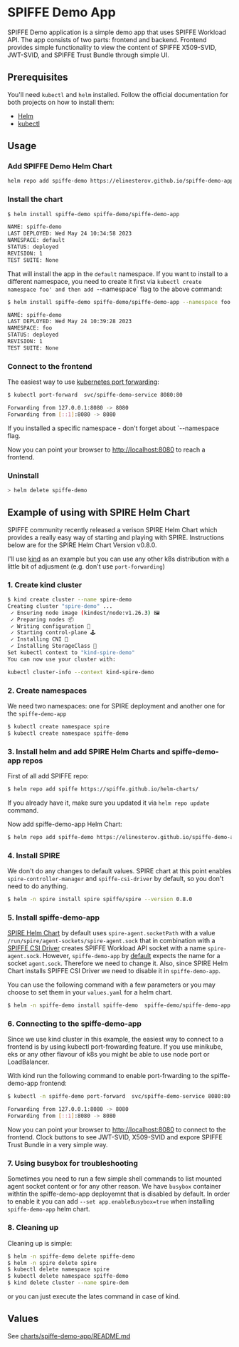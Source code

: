 # SPIFFE Demo App

SPIFFE Demo application is a simple demo app that uses SPIFFE Workload API.
The app consists of two parts: frontend and backend.
Frontend provides simple functionality to view the content of SPIFFE X509-SVID, JWT-SVID, and SPIFFE Trust Bundle through simple UI.

## Prerequisites

You'll need `kubectl` and `helm` installed. Follow the official documentation for both projects on how to install them:

* [Helm](https://helm.sh/docs/intro/install/)
* [kubectl](https://kubernetes.io/docs/tasks/tools/)

## Usage

### Add SPIFFE Demo Helm Chart

```bash
helm repo add spiffe-demo https://elinesterov.github.io/spiffe-demo-app
```

### Install the chart

```bash
$ helm install spiffe-demo spiffe-demo/spiffe-demo-app

NAME: spiffe-demo
LAST DEPLOYED: Wed May 24 10:34:58 2023
NAMESPACE: default
STATUS: deployed
REVISION: 1
TEST SUITE: None
```

That will install the app in the `default` namespace. If you want to install to a different namespace, you need to create it first via `kubectl create namespace foo' and then add `--namespace` flag to the above command:

```bash
$ helm install spiffe-demo spiffe-demo/spiffe-demo-app --namespace foo

NAME: spiffe-demo
LAST DEPLOYED: Wed May 24 10:39:28 2023
NAMESPACE: foo
STATUS: deployed
REVISION: 1
TEST SUITE: None
```

### Connect to the frontend

The easiest way to use [kubernetes port forwarding](https://kubernetes.io/docs/tasks/access-application-cluster/port-forward-access-application-cluster/):

```bash
$ kubectl port-forward  svc/spiffe-demo-service 8080:80

Forwarding from 127.0.0.1:8080 -> 8080
Forwarding from [::1]:8080 -> 8080
```

If you installed a specific namespace - don't forget about `--namespace flag.

Now you can point your browser to [http://localhost:8080](http://localhost:8080) to reach a frontend.

### Uninstall

```bash
> helm delete spiffe-demo
```

## Example of using with SPIRE Helm Chart

SPIFFE community recently released a verison SPIRE Helm Chart which provides a really easy way of starting and playing with SPIRE.
Instructions below are for the SPIRE Helm Chart Version v0.8.0.

I'll use [kind](https://kind.sigs.k8s.io/) as an example but you can use any other k8s distribution with a little bit of adjusment (e.g. don't use `port-forwarding`)

### 1. Create kind cluster

```bash
$ kind create cluster --name spire-demo
Creating cluster "spire-demo" ...
 ✓ Ensuring node image (kindest/node:v1.26.3) 🖼
 ✓ Preparing nodes 📦
 ✓ Writing configuration 📜
 ✓ Starting control-plane 🕹️
 ✓ Installing CNI 🔌
 ✓ Installing StorageClass 💾
Set kubectl context to "kind-spire-demo"
You can now use your cluster with:

kubectl cluster-info --context kind-spire-demo
```

### 2. Create namespaces

We need two namespaces: one for SPIRE deployment and another one for the `spiffe-demo-app`

```bash
$ kubectl create namespace spire
$ kubectl create namespace spiffe-demo
```

### 3. Install helm and add SPIRE Helm Charts and spiffe-demo-app repos

First of all add SPIFFE repo:

```bash
$ helm repo add spiffe https://spiffe.github.io/helm-charts/

```

If you already have it, make sure you updated it via `helm repo update` command.

Now add spiffe-demo-app Helm Chart:

```bash
$ helm repo add spiffe-demo https://elinesterov.github.io/spiffe-demo-app
```

### 4. Install SPIRE

We don't do any changes to default values. SPIRE chart at this point enables `spire-controller-manager` and `spiffe-csi-driver` by default, so you don't need to do anything.

```bash
$ helm -n spire install spire spiffe/spire --version 0.8.0
```

### 5. Install spiffe-demo-app

[SPIRE Helm Chart](https://github.com/spiffe/helm-charts/tree/main/charts/spire) by default uses `spire-agent.socketPath` with a value `/run/spire/agent-sockets/spire-agent.sock` that in combination with a [SPIFFE CSI Driver](https://github.com/spiffe/spiffe-csi) creates SPIFFE Workload API socket with a name `spire-agent.sock`. However, `spiffe-demo-app` by [default](charts/spiffe-demo-app/README.md) expects the name for a socket `agent.sock`. Therefore we need to change it.
Also, since SPIRE Helm Chart installs SPIFFE CSI Driver we need to disable it in `spiffe-demo-app`.

You can use the following command with a few parameters or you may choose to set them in your `values.yaml` for a helm chart.

```bash
$ helm -n spiffe-demo install spiffe-demo  spiffe-demo/spiffe-demo-app --set app.spiffeSocketName=spire-agent.sock --set spiffeCSIDriver.enabled=false
```

### 6. Connecting to the spiffe-demo-app

Since we use kind cluster in this example, the easiest way to connect to a frontend is by using kubectl port-frowarding feature. If you use minikube, eks or any other flavour of k8s you might be able to use node port or LoadBalancer.

With kind run the following command to enable port-frwarding to the spiffe-demo-app frontend:

```bash
$ kubectl -n spiffe-demo port-forward  svc/spiffe-demo-service 8080:80

Forwarding from 127.0.0.1:8080 -> 8080
Forwarding from [::1]:8080 -> 8080
```

Now you can point your browser to [http://localhost:8080](http://localhost:8080) to connect to the frontend. Clock buttons to see JWT-SVID, X509-SVID and expore SPIFFE Trust Bundle in a very simple way.

### 7. Using busybox for troubleshooting

Sometimes you need to run a few simple shell commands to list mounted agent socket content or for any other reason. We have `busybox` container withtin the spiffe-demo-app deployemnt that is disabled by default. In order to enable it you can add `--set app.enableBusybox=true` when installing `spiffe-demo-app` helm chart.

### 8. Cleaning up

Cleaning up is simple:

```bash
$ helm -n spiffe-demo delete spiffe-demo
$ helm -n spire delete spire
$ kubectl delete namespace spire
$ kubectl delete namespace spiffe-demo
$ kind delete cluster --name spire-dem
```
or you can just execute the lates command in case of kind.

## Values

See [charts/spiffe-demo-app/README.md](charts/spiffe-demo-app/README.md)
